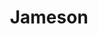 ---
title: 'Jameson'
description: 'Lorem ipsum dolor sit amet consectetur adipisicing elit. Obcaecati sint cumque voluptatem cupiditate odit corporis.'
price: 29
---